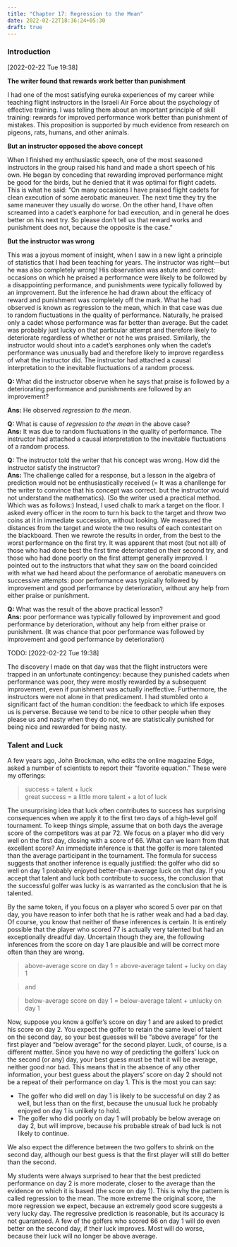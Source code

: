 ```yaml
---
title: "Chapter 17: Regression to the Mean"
date: 2022-02-22T18:36:24+05:30
draft: true
---
```

### Introduction

[2022-02-22 Tue 19:38] 


**The writer found that rewards work better than punishment**

I had one of the most satisfying eureka experiences of my career while teaching flight instructors in the Israeli Air Force about the psychology of effective training. I was telling them about an important principle of skill training: rewards for improved performance work better than punishment of mistakes. This proposition is supported by much evidence from research on pigeons, rats, humans, and other animals.


**But an instructor opposed the above concept**

When I finished my enthusiastic speech, one of the most seasoned instructors in the group raised his hand and made a short speech of his own. He began by conceding that rewarding improved performance might be good for the birds, but he denied that it was optimal for flight cadets. This is what he said: “On many occasions I have praised flight cadets for clean execution of some aerobatic maneuver. The next time they try the same maneuver they usually do worse. On the other hand, I have often screamed into a cadet’s earphone for bad execution, and in general he does better on his next try. So please don’t tell us that reward works and punishment does not, because the opposite is the case.”

**But the instructor was wrong**

This was a joyous moment of insight, when I saw in a new light a principle of statistics that I had been teaching for years. The instructor was right—but he was also completely wrong! His observation was astute and correct: occasions on which he praised a performance were likely to be followed by a disappointing performance, and punishments were typically followed by an improvement. But the inference he had drawn about the efficacy of reward and punishment was completely off the mark. What he had observed is known as regression to the mean, which in that case was due to random fluctuations in the quality of performance. Naturally, he praised only a cadet whose performance was far better than average. But the cadet was probably just lucky on that particular attempt and therefore likely to deteriorate regardless of whether or not he was praised. Similarly, the instructor would shout into a cadet’s earphones only when the cadet’s performance was unusually bad and therefore likely to improve regardless of what the instructor did. The instructor had attached a causal interpretation to the inevitable fluctuations of a random process.

**Q:** What did the instructor observe when he says that praise is followed by a deteriorating performance and punishments are followed by an improvement?

**Ans:** He observed *regression to the mean*.

**Q:** What is cause of *regression to the mean* in the above case?    
**Ans:** It was due to random fluctuations in the quality of performance. The instructor had attached a causal interpretation to the inevitable fluctuations of a random process.


**Q:** The instructor told the writer that his concept was wrong. How did the instructor satisfy the instructor?    
**Ans:** The challenge called for a response, but a lesson in the algebra of prediction would not be enthusiastically received (= It was a chanllenge for the writer to convince that his concept was correct. but the instructor would not understand the mathematics). (So the writer used a practical method. Which was as follows:)  Instead, I used chalk to mark a target on the floor. I asked every officer in the room to turn his back to the target and throw two coins at it in immediate succession, without looking. We measured the distances from the target and wrote the two results of each contestant on the blackboard. Then we rewrote the results in order, from the best to the worst performance on the first try. It was apparent that most (but not all) of those who had done best the first time deteriorated on their second try, and those who had done poorly on the first attempt generally improved. I pointed out to the instructors that what they saw on the board coincided with what we had heard about the performance of aerobatic maneuvers on successive attempts: poor performance was typically followed by improvement and good performance by deterioration, without any help from either praise or punishment.

**Q:** What was the result of the above practical lesson?    
**Ans:**  poor performance was typically followed by improvement and good performance by deterioration, without any help from either praise or punishment. (It was chance that poor performance was followed by improvement and good performance by deterioration)


TODO: [2022-02-22 Tue 19:38] 

The discovery I made on that day was that the flight instructors were
trapped in an unfortunate contingency: because they punished cadets
when performance was poor, they were mostly rewarded by a subsequent
improvement, even if punishment was actually ineffective. Furthermore, the
instructors were not alone in that predicament. I had stumbled onto a
significant fact of the human condition: the feedback to which life exposes
us is perverse. Because we tend to be nice to other people when they
please us and nasty when they do not, we are statistically punished for
being nice and rewarded for being nasty.

### Talent and Luck

A few years ago, John Brockman, who edits the online magazine Edge,
asked a number of scientists to report their “favorite equation.” These were
my offerings:

> success = talent + luck    
> great success = a little more talent + a lot of luck

The unsurprising idea that luck often contributes to success has surprising
consequences when we apply it to the first two days of a high-level golf
tournament. To keep things simple, assume that on both days the average
score of the competitors was at par 72. We focus on a player who did
very  well on the first day, closing with a score of 66. What can we learn
from that excellent score? An immediate inference is that the golfer is
more talented than the average participant in the tournament. The formula
for success suggests that another inference is equally justified: the golfer
who did so well on day 1 probably enjoyed better-than-average luck on that
day. If you accept that talent and luck both contribute to success, the
conclusion that the successful golfer was lucky is as warranted as the
conclusion that he is talented.

By the same token, if you focus on a player who scored 5 over par on
that day, you have reason to infer both that he is rather weak and had a
bad day. Of course, you know that neither of these inferences is certain. It
is entirely possible that the player who scored 77 is actually very talented
but had an exceptionally dreadful day. Uncertain though they are, the
following inferences from the score on day 1 are plausible and will be
correct more often than they are wrong.

> above-average score on day 1 = above-average talent + lucky on day 1

> and

> below-average score on day 1 = below-average talent + unlucky on day 1

Now, suppose you know a golfer’s score on day 1 and are asked to
predict his score on day 2. You expect the golfer to retain the same level of
talent on the second day, so your best guesses will be “above average” for
the first player and “below average” for the second player. Luck, of course,
is a different matter. Since you have no way of predicting the golfers’ luck
on the second (or any) day, your best guess must be that it will be average,
neither good nor bad. This means that in the absence of any other
information, your best guess about the players’ score on day 2 should not
be a repeat of their performance on day 1. This is the most you can say:

- The golfer who did well on day 1 is likely to be successful on day 2 as well, but less than on the first, because the unusual luck he probably enjoyed on day 1 is unlikely to hold.
- The golfer who did poorly on day 1 will probably be below average on day 2, but will improve, because his probable streak of bad luck is not likely to continue.

We also expect the difference between the two golfers to shrink on the second day, although our best guess is that the first player will still do
better than the second.

My students were always surprised to hear that the best predicted performance on day 2 is more moderate, closer to the average than the evidence on which it is based (the score on day 1). This is why the pattern is called regression to the mean. The more extreme the original score, the more regression we expect, because an extremely good score suggests a very lucky day. The regressive prediction is reasonable, but its accuracy is not guaranteed. A few of the golfers who scored 66 on day 1 will do even better on the second day, if their luck improves. Most will do worse, because their luck will no longer be above average.


